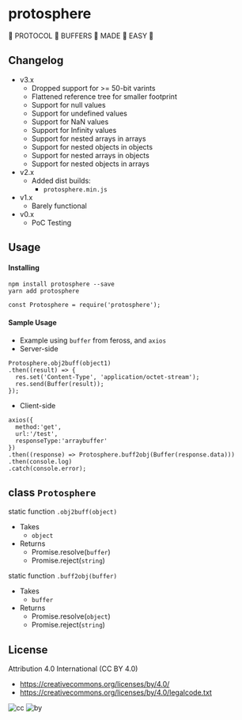 # protosphere
:clap: PROTOCOL :clap: BUFFERS :clap: MADE :clap: EASY :clap:

## Changelog

* v3.x
  * Dropped support for >= 50-bit varints
  * Flattened reference tree for smaller footprint
  * Support for null values
  * Support for undefined values
  * Support for NaN values
  * Support for Infinity values
  * Support for nested arrays in arrays
  * Support for nested objects in objects
  * Support for nested arrays in objects
  * Support for nested objects in arrays
* v2.x
  * Added dist builds:
    * `protosphere.min.js`
* v1.x
  * Barely functional
* v0.x
  * PoC Testing

## Usage

#### Installing

```
npm install protosphere --save
yarn add protosphere
```
```
const Protosphere = require('protosphere');
```

#### Sample Usage
* Example using `buffer` from feross, and `axios`
* Server-side
```
Protosphere.obj2buff(object1)
.then((result) => {
  res.set('Content-Type', 'application/octet-stream');
  res.send(Buffer(result));
});
```
* Client-side
```
axios({
  method:'get',
  url:'/test',
  responseType:'arraybuffer'
})
.then((response) => Protosphere.buff2obj(Buffer(response.data)))
.then(console.log)
.catch(console.error);
```

## class `Protosphere`

static function `.obj2buff(object)`
* Takes
  * `object`
* Returns
  * Promise.resolve(`buffer`)
  * Promise.reject(`string`)

static function `.buff2obj(buffer)`
* Takes
  * `buffer`
* Returns
  * Promise.resolve(`object`)
  * Promise.reject(`string`)

## License

Attribution 4.0 International (CC BY 4.0)

* https://creativecommons.org/licenses/by/4.0/
* https://creativecommons.org/licenses/by/4.0/legalcode.txt

![cc](https://creativecommons.org/images/deed/cc_blue_x2.png) ![by](https://creativecommons.org/images/deed/attribution_icon_blue_x2.png)
